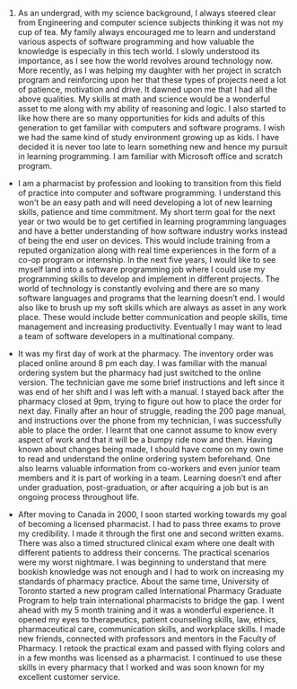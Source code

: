 1. As an undergrad, with my science background, I always steered clear from  Engineering and computer science subjects thinking it was not my cup of tea. My family always encouraged me to learn and understand various aspects of software programming and how valuable the knowledge is especially in this tech world. I slowly understood its importance, as I see how the world revolves around technology now. More recently, as I was helping my daughter with her project in scratch program and reinforcing upon her that these types of projects need a lot of patience, motivation and drive. It dawned upon me that I had all the above qualities. My skills at math and science would be a wonderful asset to me along with my ability of reasoning and logic.  I also started to like how there are so many opportunities for kids and adults of this generation to get familiar with computers and software programs. I wish we had the same kind of study environment growing up as kids. I have decided it is never too late to learn something new and hence my pursuit in learning programming. I am familiar with Microsoft office and scratch program.
 
- I am a pharmacist by profession and looking to transition from this field of  practice into computer and software programming. I understand this won't be an easy path and will need developing a lot of new learning skills, patience and time commitment. My short term goal for the next year or two would be to get certified in learning programming languages and have a better understanding of how software industry works instead of being the end user on devices. This would include training from a reputed organization along with real time experiences in the form of a co-op program or internship. In the next five years, I would like to see myself land into a software programming job where I could use my programming skills to develop and implement in different projects. The world of technology is constantly evolving and there are so many software languages and programs that the learning doesn’t end. I would also like to brush up my soft skills which are always as asset in any work place. These would include better communication and people skills, time management and increasing productivity.  Eventually I may want to lead a team of software developers in a multinational company.
 
- It was my first day of work at the pharmacy. The inventory order was placed online around 8 pm each day. I was familiar with the manual ordering system but the pharmacy had just switched to the online version. The technician gave me some brief instructions and left since it was end of her shift and I was left with a manual. I stayed back after the pharmacy closed at 9pm, trying to figure out how to place the order for next day. Finally after an hour of struggle, reading the 200 page manual, and instructions over the phone from my technician, I was successfully able to place the order. I learnt that one cannot assume to know every aspect of work and that it will be a bumpy ride now and then.  Having known about changes being made, I should have come on my own time to read and understand the online ordering system beforehand. One also learns valuable information from co-workers and even junior team members and it is part of working in a team.  Learning doesn’t end after under graduation, post-graduation, or after acquiring a job but is an ongoing process throughout life. 

- After moving to Canada in 2000, I soon started working towards my goal of becoming a licensed pharmacist. I had to pass three exams to prove my credibility. I made it through the first one and second written exams. There was also a timed structured clinical exam where one dealt with different patients to address their concerns. The practical scenarios were my worst nightmare. I was beginning to understand that mere bookish knowledge was not enough and I had to work on increasing my standards of pharmacy practice. About the same time, University of Toronto started a new program called International Pharmacy Graduate Program to help train international pharmacists to bridge the gap. I went ahead with my 5 month training and it was a wonderful experience. It opened my eyes to therapeutics, patient counselling skills, law, ethics, pharmaceutical care, communication skills, and workplace skills. I made new friends, connected with professors and mentors in the Faculty of Pharmacy. I retook the practical exam and passed with flying colors and in a few months was licensed as a pharmacist. I continued to use these skills in every pharmacy that I worked and was soon known for my excellent customer service.


 


